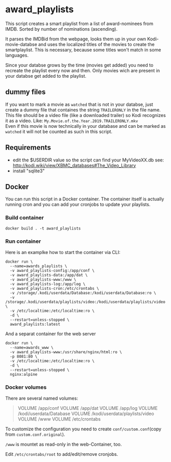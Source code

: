 # award_playlists

This script creates a smart playlist from a list of award-nominees from IMDB.
Sorted by number of nominations (ascending).

It parses the IMDBid from the webpage, looks them up in your own Kodi-movie-databse
and uses the localized titles of the movies to create the smartplaylist.
This is necessary, because some titles won't match in some languages.

Since your databse grows by the time (movies get added) you need to recreate the playlist every now and then.
Only movies wich are present in your databse get added to the playlist.

## dummy files

If you want to mark a movie as `watched` that is not in your databse, just create a dummy file that containes the string `TRAILERONLY` in the file name. This file should be a video file (like a downloaded trailer) so Kodi recognizes it as a video.
Like: `My.Movie.of.the.Year.2019.TRAILERONLY.mkv`  
Even if this movie is now technically in your database and can be marked as `watched` it will not be counted as such in this script.

## Requirements

 - edit the $USERDIR value so the script can find your MyVideoXX.db
   see: http://kodi.wiki/view/XBMC_databases#The_Video_Library
 - install "sqlite3"

## Docker

You can run this script in a Docker container.
The container itself is actually running cron and you can add your cronjobs to update your playlists.

### Build container

```shell
docker build . -t award_playlists
```

### Run container

Here is an examplke how to start the container via CLI:

```shell
docker run \
  --name=awards_playlists \
  -v award_playlists-config:/app/conf \
  -v award_playlists-data:/app/dat \
  -v award_playlists-www:/www \
  -v award_playlists-log:/app/log \
  -v award_playlists-cron:/etc/crontabs \
  -v /storage/.kodi/userdata/Database:/kodi/userdata/Database:ro \
  -v /storage/.kodi/userdata/playlists/video:/kodi/userdata/playlists/video \
  -v /etc/localtime:/etc/localtime:ro \
  -d \
  --restart=unless-stopped \
  award_playlists:latest
```

And a separat container for the web server

```shell
docker run \
  --name=awards_www \
  -v award_playlists-www:/usr/share/nginx/html:ro \
  -p 8081:80 \
  -v /etc/localtime:/etc/localtime:ro \
  -d \
  --restart=unless-stopped \
  nginx:alpine
```

### Docker volumes

There are several named volumes:

> VOLUME /app/conf
> VOLUME /app/dat
> VOLUME /app/log
> VOLUME /kodi/userdata/Database
> VOLUME /kodi/userdata/playlists/video
> VOLUME /www
> VOLUME /etc/crontabs

To customize the configuration you need to create `conf/custom.conf`(copy from `custom.conf.original`).

`/www` is mountet as read-only in the web-Container, too.

Edit `/etc/crontabs/root` to add/edit/remove cronjobs.
